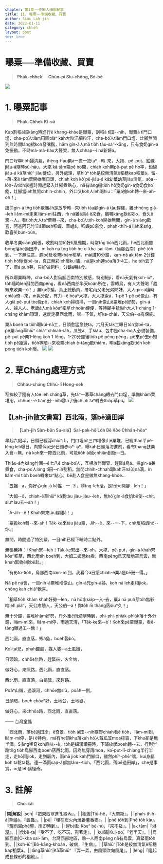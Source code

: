 ```yaml
---
chapter: 第1章——作田人田園紀事
title: 11. 曝粟──準備收藏、買賣
author: Siau Lah-jih
date: 2022-01-11
category: chheh
layout: post
toc: true
---
```


# 曝粟──準備收藏、買賣
> **Pha̍k-chhek──Chún-pī Siu-chông, Bé-bē**

![](../too5/04/4-3-6.大耙.jpg)
# 1. 曝粟記事
> **Pha̍k-Chhek Kì-sū**

Kap割稻á班kāng時進行ê khang-khòe是曝粟，割稻á tī田--ni̍h，曝粟á tī門口埕，cha-po͘人tiàm田園piàⁿ kah大粒汗細粒汗，cha-bó͘人tiàm門口埕、灶腳無閒到無時間láng裙koh發嘴鬚，hām gín-á人mā tio̍h tàu-saⁿ-kāng，只有食奶gín-á免振動，不時mà-mà-háu大聲哭，無人chhap--i ná新婦á。

門口埕早tio̍h掃清氣，thèng-hāu粟á一擔一擔taⁿ--轉-來，大拖、pê-put、鉛線jiáu-á隨時sū-hāu，大拖 kā tâm粟pê ho͘開，chiah koh用pê-put pê ho͘平，鉛線jiáu-á kā草hiūⁿ jiàu徙位，另外處理，草hiūⁿ to̍h是絞無清氣ê稻穗kap稻葉á，留--落-來ê tâm粟開始曝日頭，chiah koh kō͘ pê-jiáu-á kā幼葉幼草jiàu清氣，sòa--lo̍h-去tio̍h掌握時間趕緊入灶腳煮點心，nā有làng縫tio̍h hō͘食奶gín-á食奶食ho͘飽，灶腳當leh無閒chhih-chhih，外口又koh人leh喝hiu：「粟á擔koh轉--來-ah-o͘h！」

讀冊gín-á tn̄g tio̍h歇睏a̍h是放學轉--來tio̍h tàu顧gín-á tàu趕雞，雞chhéng giâ--leh liâm-mi走東liâm-mi往西，m̄ nā雞á鳥á ē來食，鵝鴨kāng款ē來lo，食久ē驚--人。看tio̍h大人taⁿ粟轉--來，cha-bó͘人to̍h-koh開始無閒，gín-á siāng歡喜，阿爸阿兄竹笠á頂seh稻蝦、草蜢á，稻蝦pû來食，phah-thih-á lia̍h來sńg，歡喜笑bún-bún。

收早冬粟siāng緊張，收割時間tú好tī風颱期，時常tn̄g tio̍h西北雨，he西北雨雖bóng落bē過田岸，m̄ koh nā tn̄g tio̍h he o͘-kha-sai-lâm（烏腳西南）phĕ to̍h到，一下無注意，趕bē赴收粟khàm稻草，mài講10分鐘，kan-nā ak tâm 2分鐘tio̍h hō͘你食bē-ta，真正無彩leh曝kui晡，nā是koh連sòa落3-4工，he to̍h去了了，粟á puh芽，只好做飼料，分鵝á鴨á食。

所以曝粟時陣，cha-bó͘人對烏腳西南特別敏感，特別細jī，看nā天氣有koh-iūⁿ，to̍h隨時leh斟酌西南pêng，看nā西南部半天koân所在，雲轉烏，有人大聲喝「趕緊來收粟--ò͘！」無kā你騙，真正總動員，厝宅內父老兄弟姊妹，大人gín-á隨時chiâu倚--來，m̄免分配，有力--ê hōaⁿ大拖，大人拖索á，1-pê 1-pê pê像山，有人giâ pê-put tòe後pê，chiah koh掃梳掃，一目nih像山ê粟堆pê好勢，gín-á人、婦人人、老歲á人mā kōaⁿ稻草chhoân便便，等待腳手猛lia̍h大人1-cháng 1-cháng khàm頂頭，速度走贏西北雨，喘一下氣，好ka-chài，天公伯--a有保庇。

粟á boeh ta tio̍h曝kúi-nā工，日頭愈猛愈快ta，六月天ta̍k工曝日to̍h食bē-ta，pê粟lāng草hiūⁿ chiâⁿ chhiah-ia̍h，瓜笠á、手kiáu、包巾是cha-bó͘人必備裝備，pê-put pê粟1-lêng koh 1-lêng，1-20分鐘後tio̍h pê péng pêng，pê來pê去m̄知tio̍h pê幾遍，tio̍h等暗--來收粟chiah ē-tàng歇thiám，明á載kāng款tio̍h koh péng tio̍h koh曝。
![](../too5/04/4-1-2.稻蝦.jpg)
![](../too5/04/4-1-3.拍鐵仔.jpg)

# 2. 草Cháng處理方式
> **Chháu-cháng Chhú-lí Hong-sek**

稻摔絞了隨有人tòe leh cháng草，先taⁿ一寡草cháng轉去門口埕，準備khàm粟堆用，chhun--ê tiàm田--ni̍h曝ta了後chiah taⁿ轉去thia̍p草pû。
![](../too5/04/4-2-1.草總.jpg)

## 【Lah-jih散文書寫】西北雨，落bē過田岸
> **【Lah-jih Sàn-bûn Su-siá】Sai-pak-hō͘ Lo̍h Bē Kòe Chhân-hōaⁿ**

早起六點半，日頭已經浮chiūⁿ山，門口埕hit三四堆像山ê粟堆，已經thán平pê-lêng leh曝日，向望今á日ê日頭赤iāⁿ-iāⁿ，曝kah日頭落海進前，看有thang鼓粟入倉--無，nā koh來一陣西北雨，可能tio̍h ài延chhiân到後--日。

Thiāu-á內kāng竹圍--ê七八ê cha-bó͘人，互相放伴曝粟、趕雞á鳥á、搖gín-á兼煮食，cha-po͘人lóng tī田--ni̍h割稻，無閒chhih-chhah曝kah汗ná流ná滴，in liâm-mi tio̍h boeh轉來taⁿ點心，bē赴人食是做無khang-khòe…

「五嬸--a，你好心gín-á kâ搖--一-下，鼎tng-leh滾，是行bē開腳--leh！」

「大姆--ō，chiah-ê草hiūⁿ kā我tàu jiàu-jiàu--leh，無hō͘ gín-á食奶bē使--chit，siuⁿ iau去--ah！」

「A-Jih--ê！Khah緊來tàu趕雞á！」

「粟擔koh轉--來-ah！Ta̍k-ke來tàu jiàu粟，Jih--ê，來--一-下，chit隻稻蝦hō͘--你。」

無閒，時間過了特別緊，一目nih已經下晡時二點外。

無張無持：「Khah緊--leh！Ta̍k-ke緊出--來-o͘h，大拖，pê-put，gín-á khah緊kōaⁿ稻草，西北雨tih boeh到，大姆二姆恁ka看，西南pêng烏天暗地罩烏雲，無khah緊收ē收bē赴。」

「有影to-tio̍h，烏腳西南liâm-mi到，我看今á日恁chiah-ê粟á是bē鼓--得。」

Ná pê ná會，一目nih-á粟堆堆像山，gín-á兄gín-á姊，koh ná leh走相jiok，chông kah chiâⁿ歡喜。

「稻草tio̍h khàm khah好勢--leh，nā hō͘水sia̍p--入-去，粟á nā puh芽to̍h無彩咱leh piàⁿ，天公疼戇人，天公伯--a！你to̍h m̄ thang落siuⁿ久！」

無十分鐘，粟堆khàm好勢，斤外重ê雨滴隨時到，phi-phi-phia̍k-phia̍k落十外分鐘，liâm-mi來，liâm-mi停，雨過天清，「Ta̍k-ke來--ò͘！Koh來pê粟曝粟，看ē-tàng曝過工--無！」

西北雨，直直落，鯽á魚，boeh娶bó͘。

Ko͘-tai兄，phah鑼鼓，媒人婆--a土虱嫂，

日頭暗，chhōe無路，趕緊來，火金姑，

做好心，來照路，西北雨，直直落。

西北雨，直直落，白鴒鷥，來趕路。

Poâⁿ山嶺，過溪河，chhōe無siū，poa̍h一倒，

日頭暗，boeh chóaⁿ好，土地公，土地婆，

做好心，來chhōa路，西北雨，直直落。

—— 台灣童謠

「西北雨，落bē過田岸」ê奇景，tio̍h ài田--ni̍h曠野chiah看ē tio̍h，liâm-mi到，liâm-mi停，是i ê特色，mā有he頂khu落kah hō͘人戴瓜笠moa棕簑，下khu卻是無半滴。Siāng稀奇koh趣味--ê，to̍h是細漢讀冊時，下晡放學boeh轉--去，行到半路tn̄g tio̍h烏腳西南boeh落西北雨，因為無穿雨moa，ko͘-put-lī-chiang半行半走，走hō͘雨jiok，走到厝內，雨mā jiok kah門腳口，雖然phīⁿ-phēⁿ喘，kui身軀koh ta鬆ta鬆，連一滴雨sap-á都無lâm--tio̍h，「西北雨，落bē過田岸」，che是事實，m̄是leh講怪奇。

# 3. 註解
> **Chù-kái**

|**詞**|**解說**|
|seh|『把東西塞進孔縫內』。|
|稻蝦|Tiū-hê，『大剪斯』。|
|phah-thih-á|草蜢á，『蝗蟲』。|
|pû|『埋在炭火內燒番薯番麥』。|
|phĕ to̍h到|Phĕ to̍h kàu，『驟雨聲phĕ響，雨即時到』。|
|趕bē赴|Kóaⁿ bē-hù，『來不及』。|
|ak tâm|『淋溼』。|
|食bē-ta|『受不了，吃不玩，兜著走』。|
|kui晡|Kui-po͘，『老半天』。|
|烏腳西南|O͘-kha sai-lâm，台灣西部地區，熱--人西南pêng nā有烏雲，真緊雨to̍h到。|
|koh-iūⁿ|Bô-kāng-khoán，破病，『生病』。|
|草hiūⁿ|To̍h是絞無清氣ê稻穗kap稻葉á。|
|lāng草hiūⁿ|Kā草hiūⁿ 『弄一弄，由風頭吹向風尾』。|
|lêng|『隆起成長條形的稻穀』。|
